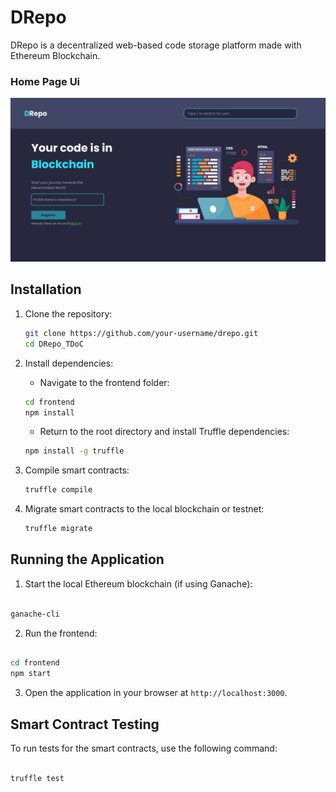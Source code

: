 # DRepo

DRepo is a decentralized web-based code storage platform made with Ethereum Blockchain. 

### Home Page Ui
![Home Page Ui](./frontend/public/HomePageUi.png)

## Installation

1. Clone the repository:

   ```bash
   git clone https://github.com/your-username/drepo.git
   cd DRepo_TDoC
   ```
2. Install dependencies:

    - Navigate to the frontend folder:

    ```bash
    cd frontend
    npm install
    ```
    - Return to the root directory and install Truffle dependencies:

     ```bash
     npm install -g truffle
     ```

3. Compile smart contracts:

     ```bash
     truffle compile
     ```
4. Migrate smart contracts to the local blockchain or testnet:

     ```bash
     truffle migrate
     ```

## Running the Application

1. Start the local Ethereum blockchain (if using Ganache):

```bash

ganache-cli
```

2. Run the frontend:

```bash

cd frontend
npm start
```

3. Open the application in your browser at `http://localhost:3000`.

## Smart Contract Testing

To run tests for the smart contracts, use the following command:

```bash

truffle test
```
